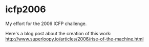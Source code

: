# icfp2006
My effort for the 2006 ICFP challenge.

Here's a blog post about the creation of this work: 
http://www.superloopy.io/articles/2006/rise-of-the-machine.html
